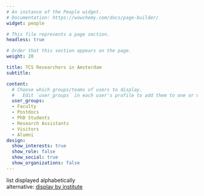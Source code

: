 ```yaml
---
# An instance of the People widget.
# Documentation: https://wowchemy.com/docs/page-builder/
widget: people

# This file represents a page section.
headless: true

# Order that this section appears on the page.
weight: 20

title: TCS Researchers in Amsterdam
subtitle:

content:
  # Choose which groups/teams of users to display.
  #   Edit `user_groups` in each user's profile to add them to one or more of these groups.
  user_groups:
  - Faculty
  - Postdocs
  - PhD Students
  - Research Assistants
  - Visitors
  - Alumni
design:
  show_interests: true
  show_role: false
  show_social: true
  show_organizations: false
---
```


list displayed alphabetically<br>
alternative: [display by institute](/institutes)
